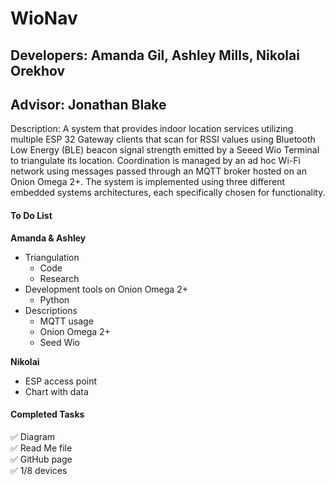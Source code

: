 # WioNav #
## Developers: Amanda Gil, Ashley Mills, Nikolai Orekhov ##
## Advisor: Jonathan Blake ##
Description: A system that provides indoor location services utilizing multiple ESP 32 Gateway clients that scan for RSSI values using Bluetooth Low Energy (BLE) beacon signal strength emitted by a Seeed Wio Terminal to triangulate its location. Coordination is managed by an ad hoc Wi-Fi network using messages passed through an MQTT broker hosted on an Onion Omega 2+. The system is implemented using three different embedded systems architectures, each specifically chosen for functionality.
 

#### To Do List #####
**Amanda & Ashley** 
 * Triangulation
    * Code
    * Research
 * Development tools on Onion Omega 2+
    * Python
 * Descriptions 
    * MQTT usage 
    * Onion Omega 2+ 
    * Seed Wio


**Nikolai**
* ESP access point
* Chart with data


#### Completed Tasks ####
✅ Diagram <br/>
✅ Read Me file <br/>
✅ GitHub page <br/>
✅ 1/8 devices
